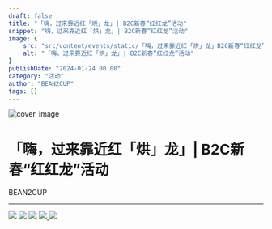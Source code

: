 ```yaml
---
draft: false
title: "「嗨，过来靠近红「烘」龙」| B2C新春“红红龙”活动"
snippet: "嗨，过来靠近红「烘」龙」| B2C新春“红红龙”活动"
image: {
    src: "src/content/events/static/「嗨，过来靠近红「烘」龙」B2C新春“红红龙”活动_01.jpeg",
    alt: "「嗨，过来靠近红「烘」龙」| B2C新春“红红龙”活动"
}
publishDate: "2024-01-24 00:00"
category: "活动"
author: "BEAN2CUP"
tags: []
---
```


![cover_image](./static/「嗨，过来靠近红「烘」龙」B2C新春“红红龙”活动_01.jpeg)

#  「嗨，过来靠近红「烘」龙」| B2C新春“红红龙”活动

BEAN2CUP

__ _ _ _ _

![](./static/「嗨，过来靠近红「烘」龙」B2C新春“红红龙”活动_02.jpeg)
![](./static/「嗨，过来靠近红「烘」龙」B2C新春“红红龙”活动_03.jpeg)
![](./static/「嗨，过来靠近红「烘」龙」B2C新春“红红龙”活动_04.jpeg)
[
![](./static/「嗨，过来靠近红「烘」龙」B2C新春“红红龙”活动_05.jpeg)
]()
![](./static/「嗨，过来靠近红「烘」龙」B2C新春“红红龙”活动_06.jpeg)

